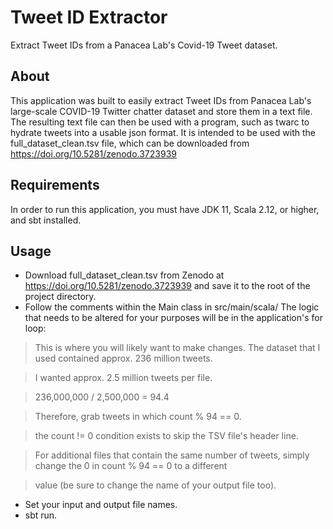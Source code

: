 # Tweet ID Extractor
Extract Tweet IDs from a Panacea Lab's Covid-19 Tweet dataset.

## About
This application was built to easily extract Tweet IDs from Panacea Lab's large-scale COVID-19 Twitter chatter dataset and store them in a text file.
The resulting text file can then be used with a program, such as twarc to hydrate tweets into a usable json format.
It is intended to be used with the full_dataset_clean.tsv file, which can be downloaded from https://doi.org/10.5281/zenodo.3723939

## Requirements
In order to run this application, you must have JDK 11, Scala 2.12, or higher, and sbt installed.

## Usage
* Download full_dataset_clean.tsv from Zenodo at https://doi.org/10.5281/zenodo.3723939 and save it to the root of the project directory.
* Follow the comments within the Main class in src/main/scala/ The logic that needs to be altered for your purposes will be in the application's for loop:
>This is where you will likely want to make changes. The dataset that I used contained approx. 236 million tweets.

>I wanted approx. 2.5 million tweets per file.

>236,000,000 / 2,500,000 = 94.4

>Therefore, grab tweets in which count % 94 == 0.

>the count != 0 condition exists to skip the TSV file's header line.

>For additional files that contain the same number of tweets, simply change the 0 in count % 94 == 0 to a different

>value (be sure to change the name of your output file too).

* Set your input and output file names.
* sbt run.